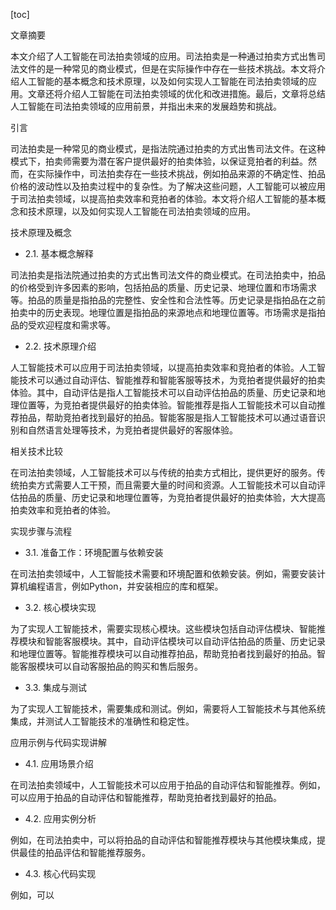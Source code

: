 
[toc]                    
                
                
文章摘要

本文介绍了人工智能在司法拍卖领域的应用。司法拍卖是一种通过拍卖方式出售司法文件的是一种常见的商业模式，但是在实际操作中存在一些技术挑战。本文将介绍人工智能的基本概念和技术原理，以及如何实现人工智能在司法拍卖领域的应用。文章还将介绍人工智能在司法拍卖领域的优化和改进措施。最后，文章将总结人工智能在司法拍卖领域的应用前景，并指出未来的发展趋势和挑战。

引言

司法拍卖是一种常见的商业模式，是指法院通过拍卖的方式出售司法文件。在这种模式下，拍卖师需要为潜在客户提供最好的拍卖体验，以保证竞拍者的利益。然而，在实际操作中，司法拍卖存在一些技术挑战，例如拍品来源的不确定性、拍品价格的波动性以及拍卖过程中的复杂性。为了解决这些问题，人工智能可以被应用于司法拍卖领域，以提高拍卖效率和竞拍者的体验。本文将介绍人工智能的基本概念和技术原理，以及如何实现人工智能在司法拍卖领域的应用。

技术原理及概念

- 2.1. 基本概念解释

司法拍卖是指法院通过拍卖的方式出售司法文件的商业模式。在司法拍卖中，拍品的价格受到许多因素的影响，包括拍品的质量、历史记录、地理位置和市场需求等。拍品的质量是指拍品的完整性、安全性和合法性等。历史记录是指拍品在之前拍卖中的历史表现。地理位置是指拍品的来源地点和地理位置等。市场需求是指拍品的受欢迎程度和需求等。

- 2.2. 技术原理介绍

人工智能技术可以应用于司法拍卖领域，以提高拍卖效率和竞拍者的体验。人工智能技术可以通过自动评估、智能推荐和智能客服等技术，为竞拍者提供最好的拍卖体验。其中，自动评估是指人工智能技术可以自动评估拍品的质量、历史记录和地理位置等，为竞拍者提供最好的拍卖体验。智能推荐是指人工智能技术可以自动推荐拍品，帮助竞拍者找到最好的拍品。智能客服是指人工智能技术可以通过语音识别和自然语言处理等技术，为竞拍者提供最好的客服体验。

相关技术比较

在司法拍卖领域，人工智能技术可以与传统的拍卖方式相比，提供更好的服务。传统拍卖方式需要人工干预，而且需要大量的时间和资源。人工智能技术可以自动评估拍品的质量、历史记录和地理位置等，为竞拍者提供最好的拍卖体验，大大提高拍卖效率和竞拍者的体验。

实现步骤与流程

- 3.1. 准备工作：环境配置与依赖安装

在司法拍卖领域中，人工智能技术需要和环境配置和依赖安装。例如，需要安装计算机编程语言，例如Python，并安装相应的库和框架。

- 3.2. 核心模块实现

为了实现人工智能技术，需要实现核心模块。这些模块包括自动评估模块、智能推荐模块和智能客服模块。其中，自动评估模块可以自动评估拍品的质量、历史记录和地理位置等。智能推荐模块可以自动推荐拍品，帮助竞拍者找到最好的拍品。智能客服模块可以自动客服拍品的购买和售后服务。

- 3.3. 集成与测试

为了实现人工智能技术，需要集成和测试。例如，需要将人工智能技术与其他系统集成，并测试人工智能技术的准确性和稳定性。

应用示例与代码实现讲解

- 4.1. 应用场景介绍

在司法拍卖领域中，人工智能技术可以应用于拍品的自动评估和智能推荐。例如，可以应用于拍品的自动评估和智能推荐，帮助竞拍者找到最好的拍品。

- 4.2. 应用实例分析

例如，在司法拍卖中，可以将拍品的自动评估和智能推荐模块与其他模块集成，提供最佳的拍品评估和智能推荐服务。

- 4.3. 核心代码实现

例如，可以

